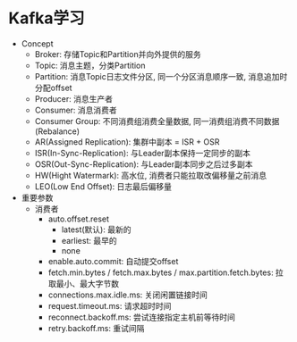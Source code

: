 # Kafka学习
- Concept
    - Broker: 存储Topic和Partition并向外提供的服务
    - Topic: 消息主题，分类Partition
    - Partition: 消息Topic日志文件分区, 同一个分区消息顺序一致, 消息追加时分配offset
    - Producer: 消息生产者
    - Consumer: 消息消费者
    - Consumer Group: 不同消费组消费全量数据, 同一消费组消费不同数据(Rebalance)
    - AR(Assigned Replication): 集群中副本 = ISR + OSR
    - ISR(In-Sync-Replication): 与Leader副本保持一定同步的副本
    - OSR(Out-Sync-Replication): 与Leader副本同步之后过多副本
    - HW(Hight Watermark): 高水位, 消费者只能拉取改偏移量之前消息
    - LEO(Low End Offset): 日志最后偏移量
- 重要参数
    - 消费者
        - auto.offset.reset
            - latest(默认): 最新的
            - earliest: 最早的
            - none
        - enable.auto.commit: 自动提交offset
        - fetch.min.bytes / fetch.max.bytes / max.partition.fetch.bytes: 拉取最小、最大字节数
        - connections.max.idle.ms: 关闭闲置链接时间
        - request.timeout.ms: 请求超时时间
        - reconnect.backoff.ms: 尝试连接指定主机前等待时间
        - retry.backoff.ms: 重试间隔
